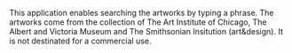 This application enables searching the artworks by typing a phrase. The artworks come from the collection of The Art Institute of Chicago, The Albert and Victoria Museum and The Smithsonian Insitution (art&design). It is not destinated for a commercial use.